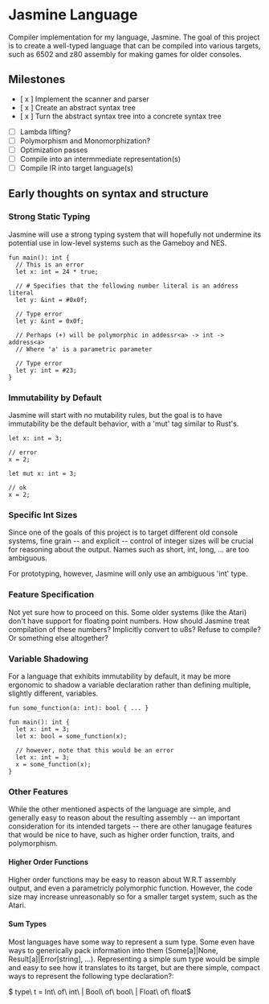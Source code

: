 # Jasmine Language

Compiler implementation for my language, Jasmine. The goal of this project is
to create a well-typed language that can be compiled into various targets, such as 6502 and z80 assembly for making games for older consoles.

## Milestones

- [ x ] Implement the scanner and parser
- [ x ] Create an abstract syntax tree
- [ x ] Turn the abstract syntax tree into a concrete syntax tree
- [   ] Lambda lifting?
- [   ] Polymorphism and Monomorphization?
- [   ] Optimization passes
- [   ] Compile into an intermmediate representation(s)
- [   ] Compile IR into target language(s)

## Early thoughts on syntax and structure

### Strong Static Typing

Jasmine will use a strong typing system that will hopefully not undermine its
potential use in low-level systems such as the Gameboy and NES.

```
fun main(): int {
  // This is an error
  let x: int = 24 * true;

  // # Specifies that the following number literal is an address literal
  let y: &int = #0x0f;

  // Type error
  let y: &int = 0x0f;

  // Perhaps (+) will be polymorphic in addessr<a> -> int -> address<a>
  // Where 'a' is a parametric parameter

  // Type error
  let y: int = #23;
}
```

### Immutability by Default

Jasmine will start with no mutability rules, but the goal is to have immutability
be the default behavior, with a 'mut' tag similar to Rust's.

```
let x: int = 3;

// error
x = 2;

let mut x: int = 3;

// ok
x = 2;
```

### Specific Int Sizes

Since one of the goals of this project is to target different old console systems,
fine grain -- and explicit -- control of integer sizes will be crucial for
reasoning about the output. Names such as short, int, long, ... are too ambiguous.

For prototyping, however, Jasmine will only use an ambiguous 'int' type.

### Feature Specification

Not yet sure how to proceed on this. Some older systems (like the Atari) don't
have support for floating point numbers. How should Jasmine treat compilation
of these numbers? Implicitly convert to u8s? Refuse to compile? Or something
else altogether?

### Variable Shadowing

For a language that exhibits immutability by default, it may be more ergonomic to shadow a variable declaration rather than defining multiple, slightly different, variables.

```
fun some_function(a: int): bool { ... }

fun main(): int {
  let x: int = 3;
  let x: bool = some_function(x);

  // however, note that this would be an error
  let x: int = 3;
  x = some_function(x);
}
```

### Other Features

While the other mentioned aspects of the language are simple, and generally easy to reason about the resulting assembly -- an important consideration for its intended targets -- there are other lanugage features that would be nice to have, such as higher order function, traits, and polymorphism.

#### Higher Order Functions

Higher order functions may be easy to reason about W.R.T assembly output, and even a parametricly polymorphic function. However, the code size may increase unreasonably so for a smaller target system, such as the Atari.

#### Sum Types

Most languages have some way to represent a sum type. Some even have ways to generically pack information into them (Some[a]|None, Result[a]|Error[string], ...). Representing a simple sum type would be simple and easy to see how it translates to its target, but are there simple, compact ways to represent the following type declaration?:

$ type\ t = Int\ of\ int\ | Bool\ of\ bool\ | Float\ of\ float$

